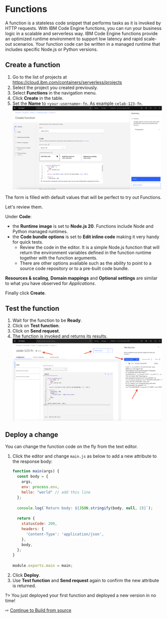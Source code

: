 # Functions

A function is a stateless code snippet that performs tasks as it is invoked by HTTP requests. With IBM Code Engine functions, you can run your business logic in a scalable and serverless way. IBM Code Engine functions provide an optimized runtime environment to support low latency and rapid scale-out scenarios. Your function code can be written in a managed runtime that includes specific Node.js or Python versions.

## Create a function

1. Go to the list of projects at https://cloud.ibm.com/containers/serverless/projects
1. Select the project you created previously.
1. Select **Functions** in the navigation menu.
1. Click **Create** in the table.
1. Set the **Name** to `<your-username>-fn`. As example `celab-123-fn`.
   ![](images/51-create-function.png ':size=750')

The form is filled with default values that will be perfect to try out Functions.

Let's review them.

Under **Code**:
* the **Runtime image** is set to **Node.js 20**. Functions include Node and Python managed runtimes.
* the **Code bundle options** is set to **Edit inline code** making it very handy for quick tests.
  * Review the code in the editor. It is a simple Node.js function that will return the environment variables defined in the function runtime together with the function arguments.
  * There are other options available such as the ability to point to a source code repository or to a pre-built code bundle.

**Resources & scaling**, **Domain mappings** and **Optional settings** are similar to what you have observed for *Applications*.

Finally click **Create**.

## Test the function

1. Wait for the function to be **Ready**.
1. Click on **Test function**.
1. Click on **Send request**.
1. The function is invoked and returns its results.
   ![](images/51-test-function.png ':size=750')


## Deploy a change

You can change the function code on the fly from the text editor.

1. Click the editor and change `main.js` as below to add a new attribute to the response body:
   ```javascript
   function main(args) {
     const body = {
       args,
       env: process.env,
       hello: "world" // add this line
     };

     console.log(`Return body: ${JSON.stringify(body, null, 2)}`);

     return {
       statusCode: 200,
       headers: { 
         'Content-Type': 'application/json', 
       },
       body,
     };
   }

   module.exports.main = main;
   ```
1. Click **Deploy**.
1. Use **Test function** and **Send request** again to confirm the new attribute is returned.

?> You just deployed your first function and deployed a new version in no time!

⇨ [Continue to Build from source](55-build-from-source.md)